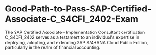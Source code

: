 # Good-Path-to-Pass-SAP-Certified-Associate-C_S4CFI_2402-Exam
The SAP Certified Associate – Implementation Consultant certification C_S4CFI_2402 serves as a testament to an individual's expertise in deploying, adopting, and extending SAP S/4HANA Cloud Public Edition, particularly in the realm of financial accounting. 
